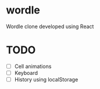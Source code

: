 # wordle

Wordle clone developed using React

# TODO

- [ ] Cell animations
- [ ] Keyboard
- [ ] History using localStorage
